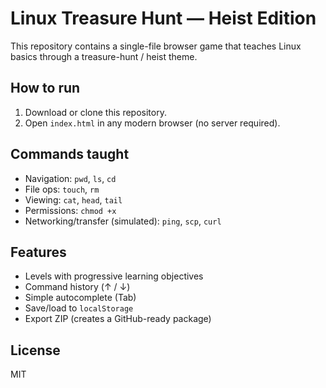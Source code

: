 # Linux Treasure Hunt — Heist Edition

This repository contains a single-file browser game that teaches Linux basics through a treasure-hunt / heist theme.

## How to run

1. Download or clone this repository.
2. Open `index.html` in any modern browser (no server required).

## Commands taught

- Navigation: `pwd`, `ls`, `cd`
- File ops: `touch`, `rm`
- Viewing: `cat`, `head`, `tail`
- Permissions: `chmod +x`
- Networking/transfer (simulated): `ping`, `scp`, `curl`

## Features

- Levels with progressive learning objectives
- Command history (↑ / ↓)
- Simple autocomplete (Tab)
- Save/load to `localStorage`
- Export ZIP (creates a GitHub-ready package)

## License

MIT
